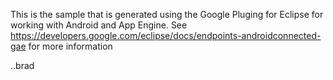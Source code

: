 This is the sample that is generated using the Google Pluging for Eclipse for working with Android
and App Engine.  See https://developers.google.com/eclipse/docs/endpoints-androidconnected-gae for more 
information

..brad
